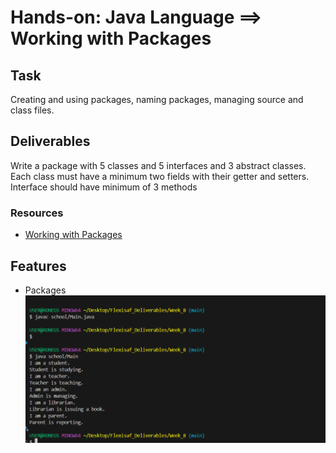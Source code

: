 # Hands-on: Java Language ==>  Working with Packages

## Task
Creating and using packages, naming packages, managing source and class files.

## Deliverables
Write a package with 5 classes and 5 interfaces and 3 abstract classes. Each class must have a minimum two fields with their getter and setters. Interface should have minimum of 3 methods

### Resources
- [Working with Packages](https://docs.oracle.com/javase/tutorial/java/package/index.html)


## Features
- Packages  
  ![Packages](school/screenshot/packages.png)
